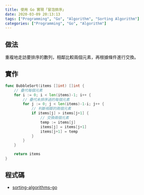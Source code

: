 ```yaml
---
title: 使用 Go 實現「冒泡排序」
date: 2020-03-09 20:13:13
tags: ["Programming", "Go", "Algorithm", "Sorting Algorithm"]
categories: ["Programming", "Go", "Algorithm"]
---
```


## 做法

重複地走訪要排序的數列，相鄰比較兩個元素，再根據條件進行交換。

## 實作

```go
func BubbleSort(items []int) []int {
	// 疊代每個元素
	for i := 0; i < len(items)-1; i++ {
		// 疊代未排序過的每個元素
		for j := 0; j < len(items)-1-i; j++ {
			// 判斷相鄰的兩個元素
			if items[j] > items[j+1] {
				// 交換兩個元素
				temp := items[j]
				items[j] = items[j+1]
				items[j+1] = temp
			}
		}
	}

	return items
}
```

## 程式碼

- [sorting-algorithms-go](https://github.com/memochou1993/sorting-algorithms-go)
